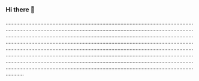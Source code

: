 ### Hi there 👋

............................................................................................................................................................................................................................................................................................................................................................................................................................................................................................................................................................................................................................................................................................................................................................................................................................................................................................................................................................................................................................................